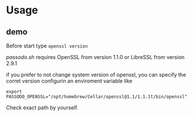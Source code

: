 # Usage
## demo
Before start type `openssl version`

*passodo.sh* requires OpenSSL from version 1.1.0 or LibreSSL from version 2.9.1

if you prefer to not change system version of openssl, you can specify the corret version configurin an enviroment variable like
```
export PASSODO_OPENSSL="/opt/homebrew/Cellar/openssl@1.1/1.1.1t/bin/openssl"
```
Check exact path by yourself.
